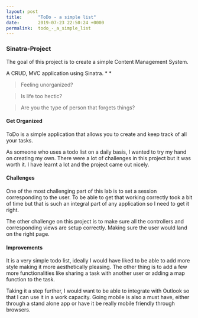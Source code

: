```yaml
---
layout: post
title:      "ToDo - a simple list"
date:       2019-07-23 22:50:24 +0000
permalink:  todo_-_a_simple_list
---
```



### Sinatra-Project
The goal of this project is to create a simple Content Management System. 

A CRUD, MVC application using Sinatra.
*
*
>  Feeling unorganized?

>  Is life too hectic?

>  Are you the type of person that forgets things?
#### Get Organized
ToDo is a simple application that allows you to create and keep track of all your tasks. 



As someone who uses a todo list on a daily basis, I wanted to try my hand on creating my own. There were a lot of challenges in this project but it was worth it. I have learnt a lot and the project came out nicely. 

#### Challenges
One of the most challenging part of this lab is to set a session corresponding to the user. To be able to get that working correctly took a bit of time but that is such an integral part of any application so I need to get it right. 

The other challenge on this project is to make sure all the controllers and corresponding views are setup correctly. Making sure the user would land on the right page. 


#### Improvements
It is a very simple todo list, ideally I would have liked to be able to add more style making it more aesthetically pleasing. The other thing is to add a few more functionalities like sharing a task with another user or adding a map function to the task.


Taking it a step further, I would want to be able to integrate with Outlook so that I can use it in a work capacity. Going mobile is also a must have, either through a stand alone app or have it be really mobile friendly through browsers.





